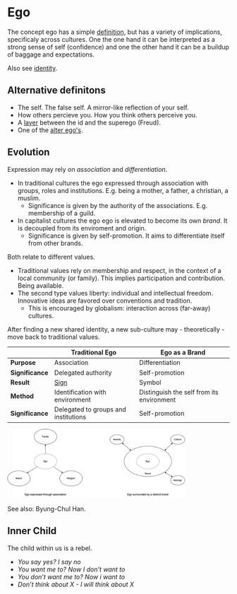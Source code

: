# Ego

The concept ego has a simple [definition](https://www.merriam-webster.com/dictionary/ego), but has a variety of implications, specificaly across cultures. One the one hand it can be interpreted as a strong sense of self (confidence) and one the other hand it can be a buildup of baggage and expectations.

Also see [identity](../subjects/identity.md).



## Alternative definitons

- The self. The false self. A mirror-like reflection of your self.
- How others percieve you. How you think others perceive you.
- A [layer](https://en.wikipedia.org/wiki/Id,_ego_and_superego) between the id and the superego (Freud).
- One of the [alter ego's](https://en.wikipedia.org/wiki/Alter_ego).



## Evolution

Expression may rely on *association* and *differentiation*.

- In traditional cultures the ego expressed through association with groups, roles and institutions. E.g. being a mother, a father, a christian, a muslim. 
  - Significance is given by the authority of the associations. E.g. membership of a guild.
- In capitalist cultures the ego ego is elevated to become its own *brand*. It is decoupled from its enviroment and origin. 
  - Significance is given by self-promotion. It aims to differentiate itself from other brands.

Both relate to different values.

- Traditional values rely on membership and respect, in the context of a local community (or family). This implies participation and contribution. Being available.
- The second type values liberty: individual and intellectual freedom. Innovative ideas are favored over conventions and tradition.
  - This is encouraged by globalism: interaction across (far-away) cultures.

After finding a new shared identity, a new sub-culture may - theoretically - move back to traditional values.



|                  | Traditional Ego                                              | Ego as a Brand                            |
| ---------------- | ------------------------------------------------------------ | ----------------------------------------- |
| **Purpose**      | Association                                                  | Differentiation                           |
| **Significance** | Delegated authority                                          | Self-promotion                            |
| **Result**       | [Sign](https://en.wikipedia.org/wiki/Signified_and_signifier) | Symbol                                    |
| **Method**       | Identification with environment                              | Distinguish the self from its environment |
| **Significance** | Delegated to groups and institutions                         | Self-promotion                            |



<img src="../img/ego.png" alt="ego" style="width:80%;" />



See also: Byung-Chul Han.



## Inner Child

The child within us is a rebel.

- *You say yes? I say no*
- *You want me to? Now I don’t want to*
- *You don’t want me to? Now i want to*
- *Don’t think about X - I will think about X*